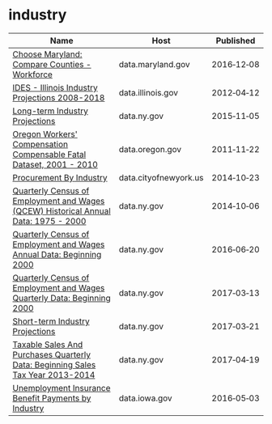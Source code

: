 # industry

Name | Host | Published
---- | ---- | ---------
[Choose Maryland: Compare Counties - Workforce](../datasets/q7q7-usgm.md) | data.maryland.gov | 2016&#x2011;12&#x2011;08
[IDES - Illinois Industry Projections 2008-2018](../datasets/vqq4-rknq.md) | data.illinois.gov | 2012&#x2011;04&#x2011;12
[Long-term Industry Projections](../datasets/b7d6-zygf.md) | data.ny.gov | 2015&#x2011;11&#x2011;05
[Oregon Workers' Compensation Compensable Fatal Dataset, 2001 - 2010](../datasets/7e2w-n5dn.md) | data.oregon.gov | 2011&#x2011;11&#x2011;22
[Procurement By Industry](../datasets/nd82-bi9f.md) | data.cityofnewyork.us | 2014&#x2011;10&#x2011;23
[Quarterly Census of Employment and Wages (QCEW) Historical Annual Data: 1975 - 2000](../datasets/ej35-turb.md) | data.ny.gov | 2014&#x2011;10&#x2011;06
[Quarterly Census of Employment and Wages Annual Data: Beginning 2000](../datasets/shc7-xcbw.md) | data.ny.gov | 2016&#x2011;06&#x2011;20
[Quarterly Census of Employment and Wages Quarterly Data: Beginning 2000](../datasets/cwsm-2ns3.md) | data.ny.gov | 2017&#x2011;03&#x2011;13
[Short-term Industry Projections](../datasets/mx4v-8962.md) | data.ny.gov | 2017&#x2011;03&#x2011;21
[Taxable Sales And Purchases Quarterly Data: Beginning Sales Tax Year 2013-2014](../datasets/ny73-2j3u.md) | data.ny.gov | 2017&#x2011;04&#x2011;19
[Unemployment Insurance Benefit Payments by Industry](../datasets/b38f-jgn3.md) | data.iowa.gov | 2016&#x2011;05&#x2011;03


